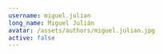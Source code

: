 ```yaml
---
username: miguel.julian
long_name: Miguel Julián
avatar: /assets/authors/miguel.julian.jpg
active: false
---
```

